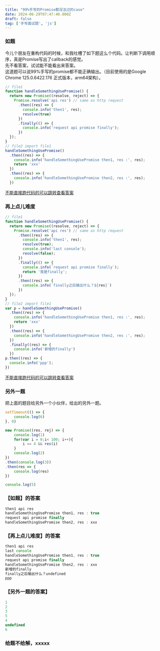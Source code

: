 ```yaml
---
title: "99%手写的Promise都没法过的case"
date: 2024-06-29T07:47:40.000Z
draft: false
tag: ['手写面试题', 'js']
---
```

<!-- 2024-06-13T07:47:40.000Z -->
### 如题
今儿个朋友在重构代码的时候，和我吐槽了如下题这么个代码。让判断下调用顺序，真是Promise写出了callback的感觉。    
先不看答案，试试能不能看出来答案。   
这道题可以说99%手写的promise都不能正确输出。（目前使用的是Google Chrome 125.0.6422.176 正式版本，arm64架构）。
```js
// file1
function handleSomethingUsePromise() {
  return new Promise((resolve, reject) => {
    Promise.resolve('api res') // same as http request
      .then((res) => {
        console.info('then1', res);
        resolve(true)
      })
      .finally(() => {
        console.info('request api promise finally');
      })
  });
}
// file2 import file1
handleSomethingUsePromise()
  .then((res) => {
    console.info('handleSomethingUsePromise then1, res :', res);
    return 'xxx'
  })
  .then((res) => {
    console.info('handleSomethingUsePromise then2, res :', res);
  })
```
[不能直接跑代码的可以跳转查看答案](#如题的答案)

### 再上点儿难度
```ts
// file1
function handleSomethingUsePromise() {
  return new Promise((resolve, reject) => {
    Promise.resolve('api res') // same as http request
      .then((res) => {
        console.info('then1', res);
        resolve(true);
        console.info('last console');
        resolve(false);
      })
      .finally(() => {
        console.info(`request api promise finally`);
        return '我是finally';
      })
      .then((res) => {
        console.info(`finally之后输出什么？${res}`)
      })
  });
}
// file2 import file1
var p = handleSomethingUsePromise()
  .then((res) => {
    console.info('handleSomethingUsePromise then1, res :', res);
    return 'xxx'
  })
  .then((res) => {
    console.info('handleSomethingUsePromise then2, res :', res);
  })
  .finally((res) => {
    console.info('新增的finally')
  })
p.then((res) => {
  console.info('ppp');
})

```
[不能直接跑代码的可以跳转查看答案](#再上点儿难度的答案)
### 另外一题
把上面的题目给另外一个小伙伴，给出的另外一题。
```js
setTimeout(() => {
    console.log(6)
}, 0)

new Promise((res, rej) => {
    console.log(1)
    for(var i = 0;i< 100; i++){
        i == 4 && res(i)
    }
    console.log(2)
})
.then(console.log(3))
.then(res => {
    console.log(res)
})

console.log(5)
```

<!-- ### 手写
Promise有三种状态，将then、catch接收的函数用数组保存起来，等到状态切换的时候，循环回调就好了。

### 标准
[https://promisesaplus.com/](https://promisesaplus.com/)    
[https://github.com/v8/v8](https://github.com/v8/v8)    
[https://github.com/WebKit/WebKit](https://github.com/WebKit/WebKit) -->


### 【如题】的答案
```js
then1 api res
handleSomethingUsePromise then1, res : true
request api promise finally
handleSomethingUsePromise then2, res : xxx
```
### 【再上点儿难度】的答案
```js
then1 api res
last console
handleSomethingUsePromise then1, res : true
request api promise finally
handleSomethingUsePromise then2, res : xxx
新增的finally
finally之后输出什么？undefined
ppp
```
### 【另外一题的答案】
```js
1
2
3
5
4
undefined
6
```

### 给题不给解，xxxxx
<!-- queueMicrotask、MutationObserver
https://developer.mozilla.org/zh-CN/docs/Web/API/queueMicrotask -->
